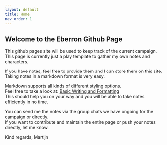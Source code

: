 ```yaml
---
layout: default
title: Home
nav_order: 1
---
```


## Welcome to the Eberron Github Page

This github pages site will be used to keep track of the current campaign.  
This page is currently just a play template to gather my own notes and characters.

If you have notes, feel free to provide them and I can store them on this site.  
Taking notes in a markdown format is very easy.

Markdown supports all kinds of different styling options.  
Feel free to take a look at: [Basic Writing and Formatting](https://docs.github.com/en/github/writing-on-github/basic-writing-and-formatting-syntax)  
This should help you on your way and you will be able to take notes efficiently in no time.

You can send me the notes via the group chats we have ongoing for the campaign or directly.  
If you want to contribute and maintain the entire page or push your notes directly, let me know.

Kind regards,
Martijn  
